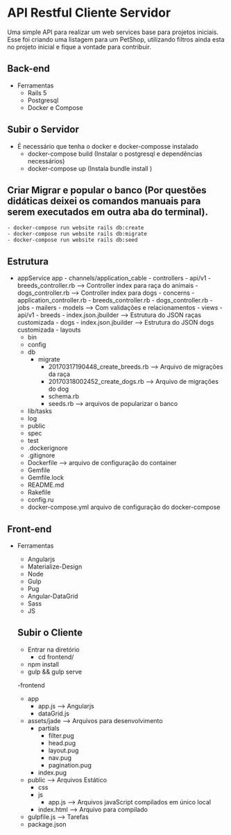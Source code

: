 # API Restful Cliente Servidor
Uma simple API para realizar um web services base para projetos iniciais. Esse foi criando uma listagem para um PetShop, utilizando filtros 
ainda esta no projeto inicial e fique a vontade para contribuir. 

## Back-end
- Ferramentas
  - Rails 5
  - Postgresql
  - Docker e Compose

## Subir o Servidor
  - É necessário que tenha o docker e docker-composse instalado
    - docker-compose build (Instalar o postgresql e dependências necessários)
    - docker-compose up (Instala bundle install )

## Criar Migrar e popular o banco (Por questões didáticas deixei os comandos manuais para serem executados em outra aba do terminal).
    - docker-compose run website rails db:create
    - docker-compose run website rails db:migrate
    - docker-compose run website rails db:seed
  
## Estrutura
- appService
    app
      - channels/application_cable
      - controllers
        - api/v1
          - breeds_controller.rb --> Controller index para raça do animais
          - dogs_controller.rb   --> Controller index para dogs 
        - concerns
        - application_controller.rb
          - breeds_controller.rb
          - dogs_controller.rb
      - jobs
      - mailers
      - models --> Com validações e relacionamentos
      - views
        - api/v1
          - breeds
            - index.json.jbuilder --> Estrutura do JSON raças customizada 
          - dogs
           - index.json.jbuilder --> Estrutura do JSON dogs customizada 
        - layouts
    - bin
    - config
    - db
      - migrate
        - 20170317190448_create_breeds.rb --> Arquivo de migrações da raça
        - 20170318002452_create_dogs.rb --> Arquivo de migrações do dog
        - schema.rb
        - seeds.rb --> arquivos de popularizar o banco 
    - lib/tasks
    - log
    - public
    - spec
    - test
    - .dockerignore
    - .gitignore
    - Dockerfile --> arquivo de configuração do container 
    - Gemfile
    - Gemfile.lock
    - README.md
    - Rakefile
    - config.ru
    - docker-compose.yml arquivo de configuração do docker-compose

## Front-end
- Ferramentas
  - Angularjs
  - Materialize-Design
  - Node
  - Gulp
  - Pug
  - Angular-DataGrid
  - Sass
  - JS

  ## Subir o Cliente
    - Entrar na diretório
      - cd frontend/
    - npm install 
    - gulp && gulp serve  
  
  -frontend
    - app
      - app.js --> Angularjs
      - dataGrid.js
    - assets/jade  --> Arquivos para desenvolvimento
      - partials
        - filter.pug
        - head.pug
        - layout.pug
        - nav.pug
        - pagination.pug
      - index.pug
    - public --> Arquivos Estático
      - css
      - js
        - app.js   --> Arquivos javaScript compilados em único local
      - index.html --> Arquivo para compilado
    - gulpfile.js  --> Tarefas
    - package.json
 
  
